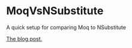# MoqVsNSubstitute
A quick setup for comparing Moq to NSubstitute

[The blog post.](http://www.achadwick.com/DeveloperBlog/Result/Moq-vs-NSubstitute)
